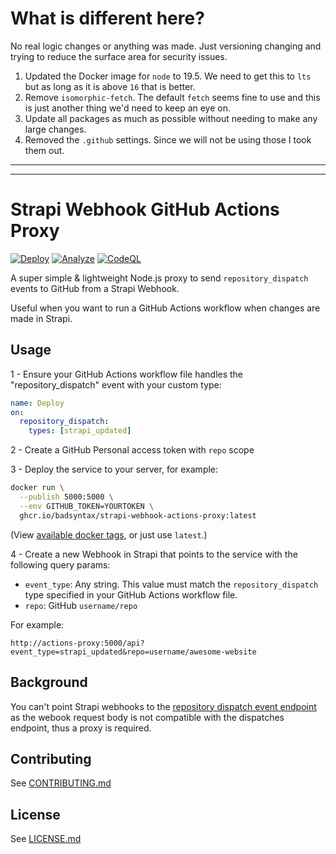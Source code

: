 # What is different here?

No real logic changes or anything was made. Just versioning changing and trying to reduce the surface area for security issues.

1. Updated the Docker image for `node` to 19.5. We need to get this to `lts` but as long as it is above `16` that is better.
1. Remove `isomorphic-fetch`. The default `fetch` seems fine to use and this is just another thing we'd need to keep an eye on.
1. Update all packages as much as possible without needing to make any large changes.
1. Removed the `.github` settings. Since we will not be using those I took them out.

---

---

# Strapi Webhook GitHub Actions Proxy

[![Deploy](https://github.com/badsyntax/strapi-webhook-actions-proxy/actions/workflows/prod-deploy.yml/badge.svg)](https://github.com/badsyntax/strapi-webhook-actions-proxy/actions/workflows/prod-deploy.yml)
[![Analyze](https://github.com/badsyntax/strapi-webhook-actions-proxy/actions/workflows/analyze.yml/badge.svg)](https://github.com/badsyntax/strapi-webhook-actions-proxy/actions/workflows/analyze.yml)
[![CodeQL](https://github.com/badsyntax/strapi-webhook-actions-proxy/actions/workflows/codeql-analysis.yml/badge.svg)](https://github.com/badsyntax/strapi-webhook-actions-proxy/actions/workflows/codeql-analysis.yml)

A super simple & lightweight Node.js proxy to send `repository_dispatch` events to GitHub from a Strapi Webhook.

Useful when you want to run a GitHub Actions workflow when changes are made in Strapi.

## Usage

1 - Ensure your GitHub Actions workflow file handles the "repository_dispatch" event with your custom type:

```yml
name: Deploy
on:
  repository_dispatch:
    types: [strapi_updated]
```

2 - Create a GitHub Personal access token with `repo` scope

3 - Deploy the service to your server, for example:

```bash
docker run \
  --publish 5000:5000 \
  --env GITHUB_TOKEN=YOURTOKEN \
  ghcr.io/badsyntax/strapi-webhook-actions-proxy:latest
```

(View [available docker tags](https://github.com/users/badsyntax/packages/container/package/strapi-webhook-actions-proxy), or just use `latest`.)

4 - Create a new Webhook in Strapi that points to the service with the following query params:

- `event_type`: Any string. This value must match the `repository_dispatch` type specified in your GitHub Actions workflow file.
- `repo`: GitHub `username/repo`

For example:

```
http://actions-proxy:5000/api?event_type=strapi_updated&repo=username/awesome-website
```

## Background

You can't point Strapi webhooks to the [repository dispatch event endpoint](https://docs.github.com/en/rest/reference/repos#create-a-repository-dispatch-event) as the webook request body is not compatible with the dispatches endpoint, thus a proxy is required.

## Contributing

See [CONTRIBUTING.md](./CONTRIBUTING.md)

## License

See [LICENSE.md](./LICENSE.md)
